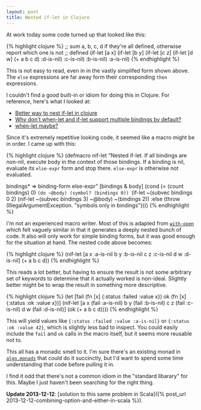 ```yaml
---
layout: post
title: Nested if-let in Clojure
---
```


At work today some code turned up that looked like this:

{% highlight clojure %}
;; sum a, b, c, d if they're all defined, otherwise report which one is not
;; defined
(if-let [a x]
  (if-let [b y]
    (if-let [c z]
      (if-let [d w]
        (+ a b c d)
        :d-is-nil)
      :c-is-nil)
    :b-is-nil)
  :a-is-nil)
{% endhighlight %}

This is not easy to read, even in in the vastly simplifed form shown above.
The `else` expressions are far away form their corresponding `then`
expressions.

I couldn't find a good built-in or idiom for doing this in Clojure.  For reference, here's what I looked at:

* [Better way to nest if-let in clojure](http://stackoverflow.com/q/11673825/69689)
* [Why don't when-let and if-let support multiple bindings by default?](http://stackoverflow.com/q/11676120/69689)
* [when-let maybe?](http://inclojurewetrust.blogspot.ca/2010/12/when-let-maybe.html)

Since it's extremely repetitive looking code, it seemed like a macro might
be in order.  I came up with this:

{% highlight clojure %}
(defmacro nif-let
  "Nested if-let. If all bindings are non-nil, execute body in the context of
  those bindings.  If a binding is nil, evaluate its `else-expr` form and stop
  there.  `else-expr` is otherwise not evaluated.

  bindings* => binding-form else-expr"
  [bindings & body]
  (cond
    (= (count bindings) 0) `(do ~@body)
    (symbol? (bindings 0)) `(if-let ~(subvec bindings 0 2)
                              (nif-let ~(subvec bindings 3) ~@body)
                              ~(bindings 2))
    :else (throw (IllegalArgumentException. "symbols only in bindings"))))
{% endhighlight %}

I'm not an experienced macro writer.  Most of this is adapted from
[`with-open`](https://github.com/clojure/clojure/blob/c6756a8bab137128c8119add29a25b0a88509900/src/clj/clojure/core.clj#L3442)
which felt vaguely similar in that it generates a deeply nested bunch of code.
It also will only work for simple binding forms, but it was good enough for the
situation at hand.  The nested code above becomes:

{% highlight clojure %}
(nif-let [a x :a-is-nil
          b y :b-is-nil
          c z :c-is-nil
          d w :d-is-nil]
         (+ a b c d))
{% endhighlight %}

This reads a lot better, but having to ensure the result is not some arbitrary set of
keywords to determine that it actually worked is non-ideal.  Slightly better
might be to wrap the result in something more descriptive.

{% highlight clojure %}
(let [fail (fn [x] {:status :failed :value x})
      ok (fn [x] {:status :ok :value x})]
  (nif-let [a x (fail :a-is-nil)
            b y (fail :b-is-nil)
            c z (fail :c-is-nil)
            d w (fail :d-is-nil)]
           (ok (+ a b c d))))
{% endhighlight %}

This will yield values like `{:status :failed :value :a-is-nil}` or `{:status
:ok :value 42}`, which is slightly less bad to inspect.  You could easily
include the `fail` and `ok` calls in the macro itself, but it seems more
reusable not to.

This all has a monadic smell to it.  I'm sure there's an existing monad in
[`algo.monads`](https://github.com/clojure/algo.monads) that could do it
succinctly, but I'd want to spend some time understanding that code before
pulling it in.

I find it odd that there's not a common idiom in the "standard libarary" for
this.  Maybe I just haven't been searching for the right thing.

**Update 2013-12-12**: [solution to this same problem in Scala]({% post_url 2013-12-12-combining-option-and-either-in-scala %}).


